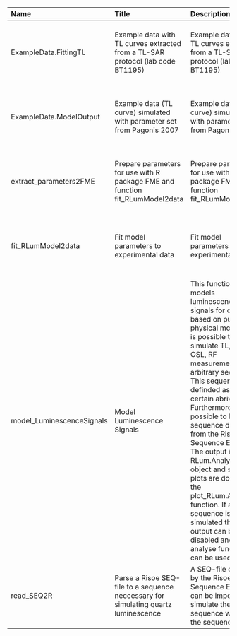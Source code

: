 

| Name                      | Title                                                                              | Description                                                                                                                                                                                                                                                                                                                                                                                                                                                                                                                                | Version | m.Date       | m.Time      | Author                                                                                                                                     | Citation |
|:--------------------------|:-----------------------------------------------------------------------------------|:-------------------------------------------------------------------------------------------------------------------------------------------------------------------------------------------------------------------------------------------------------------------------------------------------------------------------------------------------------------------------------------------------------------------------------------------------------------------------------------------------------------------------------------------|:--------|:-------------|:------------|:-------------------------------------------------------------------------------------------------------------------------------------------|:---------|
| ExampleData.FittingTL     | Example data with TL curves extracted from a TL-SAR protocol (lab code BT1195)     | Example data with TL curves extracted from a TL-SAR protocol (lab code BT1195)                                                                                                                                                                                                                                                                                                                                                                                                                                                             | 0.1.0   | NA           | NA          | Johannes Friedrich, University of Bayreuth (Germany) -                                                                                  | NA       |
| ExampleData.ModelOutput   | Example data (TL curve) simulated with parameter set from Pagonis 2007             | Example data (TL curve) simulated with parameter set from Pagonis 2007                                                                                                                                                                                                                                                                                                                                                                                                                                                                     | 0.1.1   | NA           | NA          | Johannes Friedrich, University of Bayreuth (Germany) -                                                                                  | NA       |
| extract_parameters2FME    | Prepare parameters for use with R package FME and function  fit_RLumModel2data     | Prepare parameters for use with R package FME and function  fit_RLumModel2data                                                                                                                                                                                                                                                                                                                                                                                                                                                             | 0.1.1   | [2016-05-24] | (2017-10-17 | Johannes Friedrich, University of Bayreuth (Germany), -                                                                                 | NA       |
| fit_RLumModel2data        | Fit model parameters to experimental data                                          | Fit model parameters to experimental data                                                                                                                                                                                                                                                                                                                                                                                                                                                                                                  | 0.1.0   | [2016-04-29] | (2017-10-17 | Johannes Friedrich, University of Bayreuth (Germany) -                                                                                  | NA       |
| model_LuminescenceSignals | Model Luminescence Signals                                                         | This function models luminescence signals for quartz based on published physical models. It is possible to simulate TL, (CW-) OSL, RF measurements in a arbitrary sequence. This sequence is definded as a  list  of certain abrivations. Furthermore it is possible to load a sequence direct from the Riso Sequence Editor. The output is an  RLum.Analysis object and so the plots are done by the  plot_RLum.Analysis  function. If a SAR sequence is simulated the plot output can be disabled and SAR analyse functions can be used. | 0.1.4   | 2017-10-17   | 13:48:47    | Johannes Friedrich, University of Bayreuth (Germany), -  Sebastian Kreutzer, IRAMAT-CRP2A, Universite Bordeaux Montaigne (France) -  | NA       |
| read_SEQ2R                | Parse a Risoe SEQ-file to a sequence neccessary for simulating quartz luminescence | A SEQ-file created by the Risoe Sequence Editor can be imported to simulate the sequence written in the sequence editor.                                                                                                                                                                                                                                                                                                                                                                                                                   | 0.1.0   | 2017-10-13   | 13:46:59    | Johannes Friedrich, University of Bayreuth (Germany), -                                                                                 | NA       |

